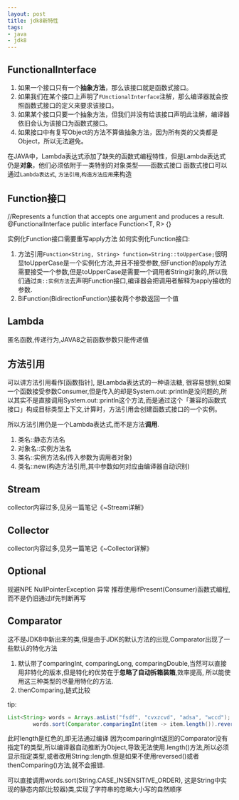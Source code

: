 ```yaml
---
layout: post
title: jdk8新特性
tags:
- java
- jdk8
---
```


## FunctionalInterface
1. 如果一个接口只有一个**抽象方法**，那么该接口就是函数式接口。
2. 如果我们在某个接口上声明了`FUnctionalInterface`注解，那么编译器就会按照函数式接口的定义来要求该接口。
3. 如果某个接口只要一个抽象方法，但我们并没有给该接口声明此注解，编译器依旧会认为该接口为函数式接口。
4. 如果接口中有复写Object的方法不算做抽象方法，因为所有类的父类都是Object，所以无法避免。

在JAVA中，Lambda表达式添加了缺失的函数式编程特性，但是Lambda表达式仍是**对象**，他们必须依附于一类特别的对象类型——函数式接口
函数式接口可以通过`Lambda表达式`, `方法引用`,`构造方法应用`来构造

## Function接口
//Represents a function that accepts one argument and produces a result.
@FunctionalInterface
public interface Function<T, R> {}

实例化Function接口需要重写apply方法
如何实例化Function接口:
1. 方法引用`Function<String, String> function=String::toUpperCase;`很明显toUpperCase是一个实例化方法,并且不接受参数,但Function的apply方法需要接受一个参数,但是toUpperCase是需要一个调用者String对象的,所以我们通过`类::实例方法`去声明Function接口,编译器会把调用者解释为apply接收的参数.
2. BiFunction(BidirectionFunction)接收两个参数返回一个值

## Lambda
匿名函数,传递行为,JAVA8之前函数参数只能传递值

## 方法引用
可以讲方法引用看作[函数指针], 是Lambda表达式的一种语法糖,
很容易想到,如果一个函数接受参数Consumer,但是传入的却是System.out::println是没问题的,所以其实不是直接调用System.out::println这个方法,而是通过这个「兼容的函数式接口」构成目标类型上下文,计算时，方法引用会创建函数式接口的一个实例。

所以方法引用仍是一个Lambda表达式,而不是方法**调用**.
1. 类名::静态方法名
2. 对象名::实例方法名
3. 类名::实例方法名(传入参数为调用者对象)
4. 类名::new(构造方法引用,其中参数如何对应由编译器自动识别)

## Stream
collector内容过多,见另一篇笔记《~Stream详解》

## Collector
collector内容过多,见另一篇笔记《~Collector详解》

## Optional
规避NPE NullPointerException 异常
推荐使用ifPresent(Consumer)函数式编程,而不是仍旧通过if先判断再写

## Comparator
这不是JDK8中新出来的类,但是由于JDK的默认方法的出现,Comparator出现了一些默认的特化方法

1. 默认带了comparingInt, comparingLong, comparingDouble,当然可以直接用非特化的版本,但是特化的优势在于**忽略了自动拆箱装箱**,效率提高, 所以能使用这三种类型的尽量用特化的方法.
2. thenComparing,链式比较

tip:
```java
List<String> words = Arrays.asList("fsdf", "cvxzcvd", "adsa", "wccd");
        words.sort(Comparator.comparingInt(item -> item.length()).reversed());
```
此时length是红色的,即无法通过编译
因为comparingInt返回的Comparator<T>没有指定T的类型,所以编译器自动推断为Object,导致无法使用.length()方法,所以必须显示指定类型,或者改用String::length.但是如果不使用reversed()或者thenComparing()方法,就不会报错.

可以直接调用words.sort(String.CASE_INSENSITIVE_ORDER), 这是String中实现的静态内部(比较器)类,实现了字符串的忽略大小写的自然顺序
